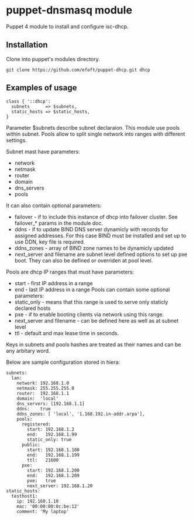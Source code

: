 # puppet-dnsmasq module
Puppet 4 module to install and configure isc-dhcp.

## Installation
Clone into puppet's modules directory.
```
git clone https://github.com/efoft/puppet-dhcp.git dhcp
```

## Examples of usage
```
class { '::dhcp':
  subnets      => $subnets,
  static_hosts => $static_hosts,
}
```
Parameter $subnets describe subnet declaraion. This module use pools within subnet. Pools allow to split single network into ranges with different settings.

Subnet mast have parameters:
* network
* netmask
* router
* domain
* dns_servers
* pools

It can also contain optional parameters:
* failover - if to include this instance of dhcp into failover cluster. See failover_* params in the module doc.
* ddns - if to update BIND DNS server dynamicly with records for assigned addresses. For this case BIND must be installed and set up to use DDN, key file is required.
* ddns_zones - array of BIND zone names to be dynamicly updated
* next_server and filename are subnet level defined options to set up pxe boot. They can also be defined or overriden at pool level.

Pools are dhcp IP ranges that must have parameters:
* start - first IP address in a range
* end   - last IP address in a range
Pools can contain some optional parameters:
* static_only - means that this range is used to serve only staticly declared hosts
* pxe - if to enable booting clients via network using this range.
* next_server and filename - can be defined here as well as at subnet level
* ttl - default and max lease time in seconds.

Keys in subnets and pools hashes are treated as their names and can be any arbitary word.

Below are sample configuration stored in hiera:
```
subnets:
  lan:
    network: 192.168.1.0
    netmask: 255.255.255.0
    router:  192.168.1.1
    domain:  'local'
    dns_servers: [192.168.1.1]
    ddns:    true
    ddns_zones: [ 'local', '1.168.192.in-addr.arpa'],
    pools:
      registered:
        start: 192.168.1.2
        end:   192.168.1.99
        static_only: true
      public:
        start: 192.168.1.100
        end:   192.168.1.199
        ttl:   21600
      pxe:
        start: 192.168.1.200
        end:   192.168.1.209
        pxe:   true
        next_server: 192.168.1.20
static_hosts:
  testhost1: 
    ip: 192.168.1.10
    mac: '00:00:00:0c:be:12'
    comment: 'My laptop'
```
